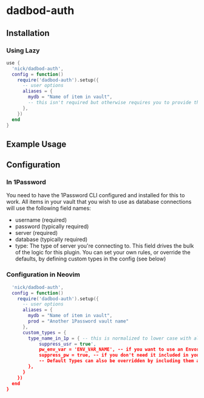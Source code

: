 # dadbod-auth
## Installation
### Using Lazy

```lua
use {
  'nick/dadbod-auth',
  config = function()
    require('dadbod-auth').setup({
      -- user options
      aliases = {
        mydb = "Name of item in vault",
        -- this isn't required but otherwise requires you to provide the whole vault item name
      },
    })
  end
}
```

## Example Usage
## Configuration
### In 1Password
You need to have the 1Password CLI configured and installed for this to work.
All items in your vault that you wish to use as database connections will use the following field names:
- username (required)
- password (typically required)
- server (required)
- database (typically required)
- type: The type of server you're connecting to. This field drives the bulk of the logic for this plugin. You can set your own rules, or override the defaults, by defining custom types in the config (see below) 

### Configuration in Neovim
```lua
  'nick/dadbod-auth',
  config = function()
    require('dadbod-auth').setup({
      -- user options
      aliases = {
        mydb = "Name of item in vault",
        prod = "Another 1Password vault name"
      },
      custom_types = {
        type_name_in_1p = { -- this is normalized to lower case with all non alphanumeric and _ chars removed
            suppress_usr = true',
            pw_env_var = 'ENV_VAR_NAME', -- if you want to use an Envoronment Variable instead of injecting the pw into the connection string and your db supports it (default for MySQL) this automatically suppresses pw
            suppress_pw = true, -- if you don't need it included in you custom connection
            -- Default Types can also be overridden by including them as custom types if your connection needs don't work with the default
        },
      }
    })
  end
}
```

